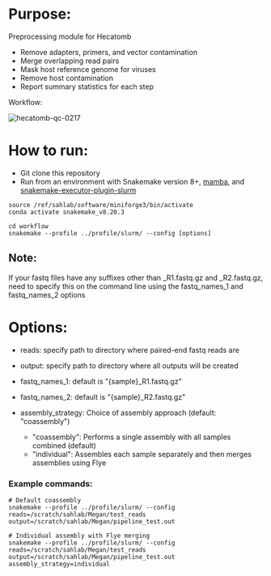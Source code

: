 # Purpose:
Preprocessing module for Hecatomb
- Remove adapters, primers, and vector contamination
- Merge overlapping read pairs
- Mask host reference genome for viruses
- Remove host contamination
- Report summary statistics for each step


Workflow:

![hecatomb-qc-0217](https://github.com/user-attachments/assets/ea29a2c3-2e05-4d0c-84f1-33beb60dfe74)

# How to run:
- Git clone this repository
- Run from an environment with Snakemake version 8+, [mamba](https://anaconda.org/conda-forge/mamba), and [snakemake-executor-plugin-slurm](https://snakemake.github.io/snakemake-plugin-catalog/plugins/executor/slurm.html)

```
source /ref/sahlab/software/miniforge3/bin/activate
conda activate snakemake_v8.20.3
```

```
cd workflow
snakemake --profile ../profile/slurm/ --config [options]
```

## Note:

If your fastq files have any suffixes other than _R1.fastq.gz and _R2.fastq.gz, need to specify this on the command line using the fastq_names_1 and fastq_names_2 options

# Options:

 - reads: specify path to directory where paired-end fastq reads are

 - output: specify path to directory where all outputs will be created

 - fastq_names_1: default is "{sample}_R1.fastq.gz"

 - fastq_names_2: default is "{sample}_R2.fastq.gz"
 
 - assembly_strategy: Choice of assembly approach (default: "coassembly")
   - "coassembly": Performs a single assembly with all samples combined (default)
   - "individual": Assembles each sample separately and then merges assemblies using Flye


### Example commands:

```
# Default coassembly
snakemake --profile ../profile/slurm/ --config reads=/scratch/sahlab/Megan/test_reads output=/scratch/sahlab/Megan/pipeline_test.out

# Individual assembly with Flye merging
snakemake --profile ../profile/slurm/ --config reads=/scratch/sahlab/Megan/test_reads output=/scratch/sahlab/Megan/pipeline_test.out assembly_strategy=individual
```
